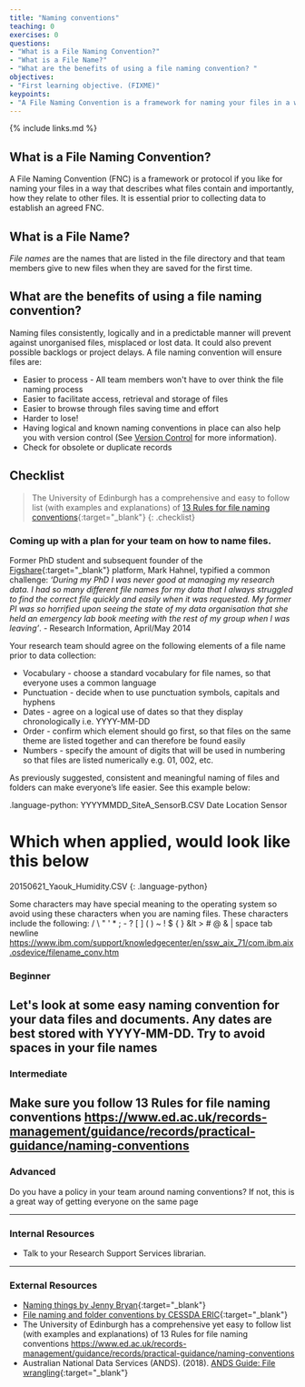 ```yaml
---
title: "Naming conventions"
teaching: 0
exercises: 0
questions:
- "What is a File Naming Convention?"
- "What is a File Name?"
- "What are the benefits of using a file naming convention? "
objectives:
- "First learning objective. (FIXME)"
keypoints:
- "A File Naming Convention is a framework for naming your files in a way that describes what files contain and how they relate to other files."
---
```


{% include links.md %}

## What is a File Naming Convention?

A File Naming Convention (FNC) is a framework or protocol if you like for naming your files in a way that describes what files contain and importantly, how they relate to other files. It is essential prior to collecting data to establish an agreed FNC.  

## What is a File Name? 

*File names* are the names that are listed in the file directory and that team members give to new files when they are saved for the first time.

## What are the benefits of using a file naming convention? 

Naming files consistently, logically and in a predictable manner will prevent against unorganised files, misplaced or lost data.  It could also prevent possible backlogs or project delays.  A file naming convention will ensure files are:

* Easier to process - All team members won't have to over think the file naming process 
* Easier to facilitate access, retrieval and storage of files
* Easier to browse through files saving time and effort 
* Harder to lose!
* Having logical and known naming conventions in place can also help you with version control (See [Version Control](05-versioning.md) for more information).
* Check for obsolete or duplicate records

## Checklist
> The University of Edinburgh has a comprehensive and easy to follow list (with examples and explanations) 
> of [13 Rules for file naming conventions](https://www.ed.ac.uk/records-management/guidance/records/practical-guidance/naming-conventions){:target="_blank"}
> {: .checklist}

### Coming up with a plan for your team on how to name files.

Former PhD student and subsequent founder of the [Figshare](https://figshare.com/){:target="_blank"} platform, Mark Hahnel, typified a common challenge: *‘During my PhD I was never good at managing my research data. I had so many different file names for my data that I always struggled to find the correct file quickly and easily when it was requested. My former PI was so horrified upon seeing the state of my data organisation that she held an emergency lab book meeting with the rest of my group when l was leaving’*.  - Research Information, April/May 2014  


Your research team should agree on the following elements of a file name prior to data collection:

* Vocabulary - choose a standard vocabulary for file names, so that everyone uses a common language
* Punctuation - decide when to use punctuation symbols, capitals and hyphens
* Dates - agree on a logical use of dates so that they display chronologically i.e. YYYY-MM-DD
* Order - confirm which element should go first, so that files on the same theme are listed together and can therefore be found easily
* Numbers - specify the amount of digits that will be used in numbering so that files are listed numerically e.g. 01, 002, etc.


As previously suggested, consistent and meaningful naming of files and folders can make everyone’s life easier.  See this example below:

.language-python:
YYYYMMDD_SiteA_SensorB.CSV
 Date  Location   Sensor

# Which when applied, would look like this below

20150621_Yaouk_Humidity.CSV
{: .language-python}

Some characters may have special meaning to the operating system so avoid using these characters when you are naming files. These characters include the following: / \ " ' * ; - ? [ ] ( ) ~ ! $ { } &lt > # @ & | space tab newline https://www.ibm.com/support/knowledgecenter/en/ssw_aix_71/com.ibm.aix.osdevice/filename_conv.htm

### Beginner
Let's look at some easy naming convention for your data files and documents. 
Any dates are best stored with YYYY-MM-DD. 
Try to avoid spaces in your file names 
---
### Intermediate
Make sure you follow 13 Rules for file naming conventions  https://www.ed.ac.uk/records-management/guidance/records/practical-guidance/naming-conventions
---
### Advanced
Do you have a policy in your team around naming conventions? If not, this is a great way of getting everyone on the same page 

---
### Internal Resources
* Talk to your Research Support Services librarian.
---

### External Resources
* [Naming things by Jenny Bryan](https://speakerdeck.com/jennybc/how-to-name-files){:target="_blank"}
* [File naming and folder conventions by CESSDA ERIC](https://www.cessda.eu/Training/Training-Resources/Library/Data-Management-Expert-Guide/2.-Organise-Document/File-naming-and-folder-structure){:target="_blank"}
* The University of Edinburgh has a comprehensive yet easy to follow list (with examples and explanations) of 13 Rules for file naming conventions https://www.ed.ac.uk/records-management/guidance/records/practical-guidance/naming-conventions
* Australian National Data Services (ANDS). (2018). [ANDS Guide: File wrangling](https://www.ands.org.au/working-with-data/data-management/file-wrangling){:target="_blank"}
